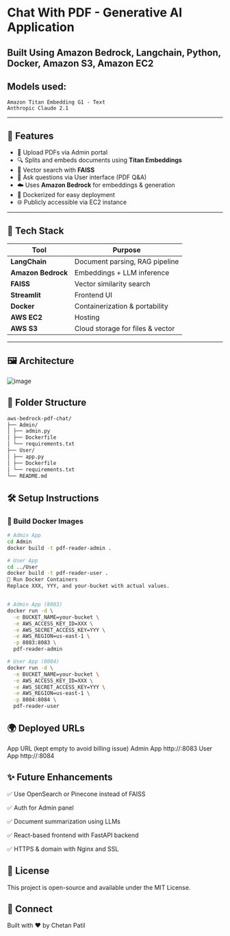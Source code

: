 # Chat With PDF - Generative AI Application
## Built Using Amazon Bedrock, Langchain, Python, Docker, Amazon S3, Amazon EC2
## Models used:
    Amazon Titan Embedding G1 - Text
    Anthropic Claude 2.1
---

## 🚀 Features

- 📄 Upload PDFs via Admin portal
- 🔍 Splits and embeds documents using **Titan Embeddings**
- 🧠 Vector search with **FAISS**
- 💬 Ask questions via User interface (PDF Q&A)
- ☁️ Uses **Amazon Bedrock** for embeddings & generation
- 🐳 Dockerized for easy deployment
- 🌐 Publicly accessible via EC2 instance

---

## 🔧 Tech Stack

| Tool               | Purpose                          |
|--------------------|----------------------------------|
| **LangChain**      | Document parsing, RAG pipeline   |
| **Amazon Bedrock** | Embeddings + LLM inference       |
| **FAISS**          | Vector similarity search         |
| **Streamlit**      | Frontend UI                      |
| **Docker**         | Containerization & portability   |
| **AWS EC2**        | Hosting                          |
| **AWS S3**         | Cloud storage for files & vector |

---

## 🖼️ Architecture

![image](https://github.com/user-attachments/assets/8c6a67ea-9786-4dc0-ac21-8c44204374d7)


## 📂 Folder Structure

```bash
aws-bedrock-pdf-chat/
├── Admin/
│ ├── admin.py
│ ├── Dockerfile
│ └── requirements.txt
├── User/
│ ├── app.py
│ ├── Dockerfile
│ └── requirements.txt
└── README.md
```

## 🛠️ Setup Instructions

### 🔨 Build Docker Images

```bash
# Admin App
cd Admin
docker build -t pdf-reader-admin .

# User App
cd ../User
docker build -t pdf-reader-user .
🚀 Run Docker Containers
Replace XXX, YYY, and your-bucket with actual values.


# Admin App (8083)
docker run -d \
  -e BUCKET_NAME=your-bucket \
  -e AWS_ACCESS_KEY_ID=XXX \
  -e AWS_SECRET_ACCESS_KEY=YYY \
  -e AWS_REGION=us-east-1 \
  -p 8083:8083 \
  pdf-reader-admin

# User App (8084)
docker run -d \
  -e BUCKET_NAME=your-bucket \
  -e AWS_ACCESS_KEY_ID=XXX \
  -e AWS_SECRET_ACCESS_KEY=YYY \
  -e AWS_REGION=us-east-1 \
  -p 8084:8084 \
  pdf-reader-user

```
## 🌍 Deployed URLs
App	URL (kept empty to avoid billing issue)
Admin App	http://<your-ec2-ip>:8083
User App	http://<your-ec2-ip>:8084


## ✨ Future Enhancements
✅ Use OpenSearch or Pinecone instead of FAISS

✅ Auth for Admin panel

✅ Document summarization using LLMs

✅ React-based frontend with FastAPI backend

✅ HTTPS & domain with Nginx and SSL

## 📜 License
This project is open-source and available under the MIT License.

## 👋 Connect
Built with ❤️ by Chetan Patil
